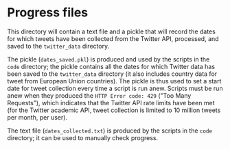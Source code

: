 # Progress files

This directory will contain a text file and a pickle that will record the dates for which tweets have been collected from the Twitter API, processed, and saved to the `twitter_data` directory. 

The pickle (`dates_saved.pkl`) is produced and used by the scripts in the `code` directory; the pickle contains all the dates for which Twitter data has been saved to the `twitter_data` directory (it also includes country data for tweet from European Union countries). The pickle is thus used to set a start date for tweet collection every time a script is run anew. Scripts must be run anew when they produced the `HTTP Error code: 429` ("Too Many Requests"), which indicates that the Twitter API rate limits have been met (for the Twitter academic API, tweet collection is limited to 10 million tweets per month, per user).

The text file (`dates_collected.txt`) is produced by the scripts in the `code` directory; it can be used to manually check progress.  
